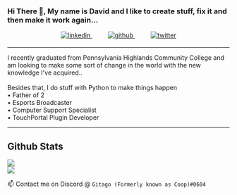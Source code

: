 ### Hi There 👋, My name is David and I like to create stuff, fix it and then make it work again... <br>

<div align="center">
    <a href="https://www.linkedin.com/in/david-bell-68277256/" target="_blank">
    <img src=https://img.shields.io/badge/linkedin-%231E77B5.svg?&style=for-the-badge&logo=linkedin&logoColor=white alt=linkedin style="margin-bottom: 5px;" />
    </a>
    &nbsp;&nbsp;&nbsp;&nbsp;&nbsp;&nbsp;&nbsp;&nbsp;
    <a href="https://github.com/gitagogaming" target="_blank">
    <img src=https://img.shields.io/badge/github-%2324292e.svg?&style=for-the-badge&logo=github&logoColor=white alt=github style="margin-bottom: 5px;" />
    </a>
    &nbsp;&nbsp;&nbsp;&nbsp;&nbsp;&nbsp;&nbsp;&nbsp;
    <a href="https://twitter.com.com/gitagogaming" target="_blank">
    <img src=https://img.shields.io/badge/instagram-%23000000.svg?&style=for-the-badge&logo=twitter&logoColor=white alt=twitter style="margin-bottom: 5px;" />
    </a>  
</div>


---
I recently graduated from Pennsylvania Highlands Community College and am looking to make some sort of change in the world with the new knowledge I've acquired..
<br><br>
Besides that, I do stuff with Python to make things happen
<br>
• Father of 2<br>
• Esports Broadcaster<br>
• Computer Support Specialist<br>
• TouchPortal Plugin Developer<br>

---

## Github Stats  
<div align="left">
    <img src="https://github-readme-stats.vercel.app/api?username=gitagogaming&show_icons=true&count_private=true&hide_border=true" align="center">
</div>  


<div align="left">
    <a href="paypal.me/gitagogaming" target="_blank" style="display: inline-block;">
        <img
            src="https://img.shields.io/badge/Donate-Buy%20Me%20A%20Coffee-orange.svg?style=flat-square" 
            align="center"
        />
    </a>
</div>  

📫 Contact me on Discord @ `Gitago (Formerly known as Coop)#0604`

<!--
**gitagogaming/gitagogaming** is a ✨ _special_ ✨ repository because its `README.md` (this file) appears on your GitHub profile.

Here are some ideas to get you started:

- 🔭 I’m currently working on ...
- 🌱 I’m currently learning ...
- 👯 I’m looking to collaborate on ...
- 🤔 I’m looking for help with ...
- 💬 Ask me about ...
- 📫 How to reach me: ...
- 😄 Pronouns: ...
- ⚡ Fun fact: ...
-->
